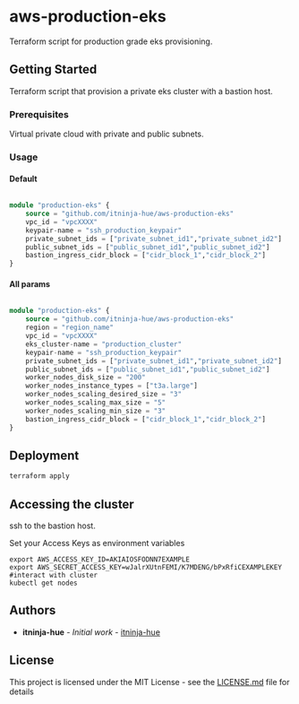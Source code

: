 # aws-production-eks
Terraform script for production grade eks provisioning.


## Getting Started

Terraform script that provision a private eks cluster with a bastion host.

### Prerequisites

Virtual private cloud with private and public subnets.


### Usage

#### Default

```terraform

module "production-eks" {
    source = "github.com/itninja-hue/aws-production-eks"
    vpc_id = "vpcXXXX"
    keypair-name = "ssh_production_keypair"
    private_subnet_ids = ["private_subnet_id1","private_subnet_id2"]
    public_subnet_ids = ["public_subnet_id1","public_subnet_id2"]
    bastion_ingress_cidr_block = ["cidr_block_1","cidr_block_2"]
}

```
#### All params

```terraform

module "production-eks" {
    source = "github.com/itninja-hue/aws-production-eks"
    region = "region_name"
    vpc_id = "vpcXXXX"
    eks_cluster-name = "production_cluster"
    keypair-name = "ssh_production_keypair"
    private_subnet_ids = ["private_subnet_id1","private_subnet_id2"]
    public_subnet_ids = ["public_subnet_id1","public_subnet_id2"]
    worker_nodes_disk_size = "200"
    worker_nodes_instance_types = ["t3a.large"]
    worker_nodes_scaling_desired_size = "3"
    worker_nodes_scaling_max_size = "5"
    worker_nodes_scaling_min_size = "3"
    bastion_ingress_cidr_block = ["cidr_block_1","cidr_block_2"]
}

```


## Deployment

```bash
terraform apply
```
## Accessing the cluster

ssh to the bastion host.


Set your Access Keys as environment variables
```shell
export AWS_ACCESS_KEY_ID=AKIAIOSFODNN7EXAMPLE
export AWS_SECRET_ACCESS_KEY=wJalrXUtnFEMI/K7MDENG/bPxRfiCEXAMPLEKEY
#interact with cluster
kubectl get nodes
```

## Authors

* **itninja-hue** - *Initial work* - [itninja-hue](https://github.com/itninja-hue)

## License

This project is licensed under the MIT License - see the [LICENSE.md](LICENSE.md) file for details
